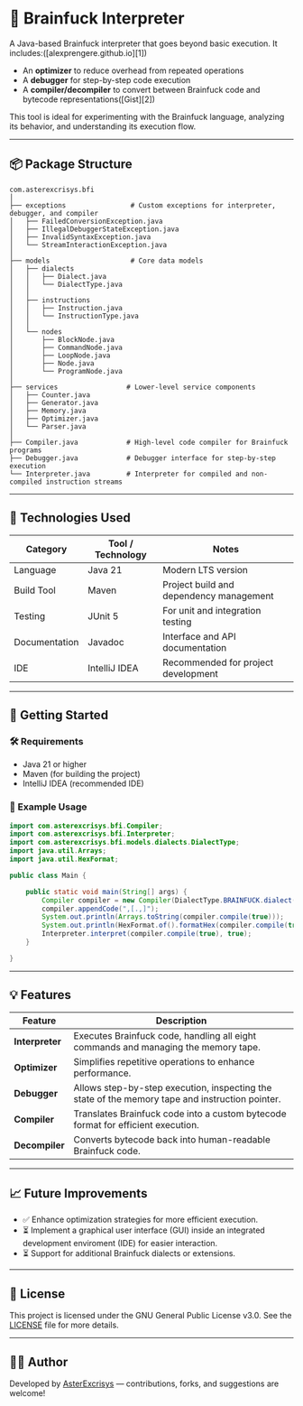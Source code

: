 # 🧠 Brainfuck Interpreter

A Java-based Brainfuck interpreter that goes beyond basic execution. It includes:([alexprengere.github.io][1])

* An **optimizer** to reduce overhead from repeated operations
* A **debugger** for step-by-step code execution
* A **compiler/decompiler** to convert between Brainfuck code and bytecode representations([Gist][2])

This tool is ideal for experimenting with the Brainfuck language, analyzing its behavior, and understanding its execution flow.

---

## 📦 Package Structure

```
com.asterexcrisys.bfi
│
├── exceptions                # Custom exceptions for interpreter, debugger, and compiler
│   ├── FailedConversionException.java
│   ├── IllegalDebuggerStateException.java
│   ├── InvalidSyntaxException.java
│   └── StreamInteractionException.java
│
├── models                    # Core data models
│   ├── dialects
│   │   ├── Dialect.java
│   │   └── DialectType.java
│   │
│   ├── instructions
│   │   ├── Instruction.java
│   │   └── InstructionType.java
│   │
│   └── nodes
│       ├── BlockNode.java
│       ├── CommandNode.java
│       ├── LoopNode.java
│       ├── Node.java
│       └── ProgramNode.java
│
├── services                 # Lower-level service components
│   ├── Counter.java
│   ├── Generator.java
│   ├── Memory.java
│   ├── Optimizer.java
│   └── Parser.java
│
├── Compiler.java            # High-level code compiler for Brainfuck programs
├── Debugger.java            # Debugger interface for step-by-step execution
└── Interpreter.java         # Interpreter for compiled and non-compiled instruction streams
```



---

## 🧰 Technologies Used

| Category      | Tool / Technology | Notes                                   |
| ------------- | ----------------- | --------------------------------------- |
| Language      | Java 21           | Modern LTS version                      |
| Build Tool    | Maven             | Project build and dependency management |
| Testing       | JUnit 5           | For unit and integration testing        |
| Documentation | Javadoc           | Interface and API documentation         |
| IDE           | IntelliJ IDEA     | Recommended for project development     |

---

## 🚀 Getting Started

### 🛠 Requirements

* Java 21 or higher
* Maven (for building the project)
* IntelliJ IDEA (recommended IDE)

### 🧪 Example Usage

```java
import com.asterexcrisys.bfi.Compiler;
import com.asterexcrisys.bfi.Interpreter;
import com.asterexcrisys.bfi.models.dialects.DialectType;
import java.util.Arrays;
import java.util.HexFormat;

public class Main {

    public static void main(String[] args) {
        Compiler compiler = new Compiler(DialectType.BRAINFUCK.dialect());
        compiler.appendCode(",[.,]");
        System.out.println(Arrays.toString(compiler.compile(true)));
        System.out.println(HexFormat.of().formatHex(compiler.compile(true)).toUpperCase());
        Interpreter.interpret(compiler.compile(true), true);
    }

}
```
---

## 💡 Features

| Feature         | Description                                                                                     |
| --------------- | ----------------------------------------------------------------------------------------------- |
| **Interpreter** | Executes Brainfuck code, handling all eight commands and managing the memory tape.              |
| **Optimizer**   | Simplifies repetitive operations to enhance performance.                                        |
| **Debugger**    | Allows step-by-step execution, inspecting the state of the memory tape and instruction pointer. |
| **Compiler**    | Translates Brainfuck code into a custom bytecode format for efficient execution.                |
| **Decompiler**  | Converts bytecode back into human-readable Brainfuck code.                                      |

---

## 📈 Future Improvements

- ✅ Enhance optimization strategies for more efficient execution.
- ⏳ Implement a graphical user interface (GUI) inside an integrated development enviroment (IDE) for easier interaction.
- ⏳ Support for additional Brainfuck dialects or extensions.

---

## 📄 License

This project is licensed under the GNU General Public License v3.0. See the [LICENSE](LICENSE) file for more details.

---

## 👨‍💻 Author

Developed by [AsterExcrisys](https://github.com/AsterExcrisys) — contributions, forks, and suggestions are welcome!
